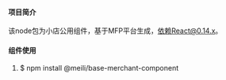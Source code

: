 #### 项目简介

该node包为小店公用组件，基于MFP平台生成，依赖React@0.14.x。


#### 组件使用

1. $ npm install @meili/base-merchant-component



 
 
